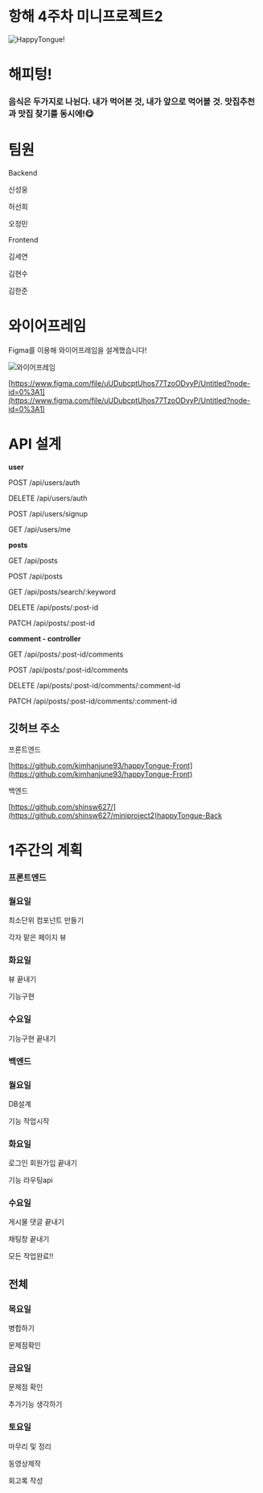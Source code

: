 # 항해 4주차 미니프로젝트2

![HappyTongue!](https://www.notion.so/4-2-c1629041157842c0bdc0a7b7b31cae28#f8cff4826e8c45eea0767d61955033d1)

# 해피텅!

### 음식은 두가지로 나뉜다. 내가 먹어본 것, 내가 앞으로 먹어볼 것. 맛집추천과 맛집 찾기를 동시에!😋

# 팀원

Backend

신성웅

허선희

오정민

Frontend

김세연

김현수

김한준

# 와이어프레임

Figma를 이용해 와이어프레임을 설계했습니다!

![와이어프레임](https://www.notion.so/4-2-c1629041157842c0bdc0a7b7b31cae28#f2987eca9e1746c09854305a901bfd29)

[https://www.figma.com/file/uUDubcptUhos77TzoODvyP/Untitled?node-id=0%3A1](https://www.figma.com/file/uUDubcptUhos77TzoODvyP/Untitled?node-id=0%3A1)

# API 설계

**user**

POST  /api/users/auth

DELETE  /api/users/auth

POST  /api/users/signup

GET  /api/users/me

**posts**

GET  /api/posts

POST  /api/posts

GET  /api/posts/search/:keyword

DELETE  /api/posts/:post-id

PATCH  /api/posts/:post-id

**comment - controller**

GET  /api/posts/:post-id/comments

POST  /api/posts/:post-id/comments

DELETE  /api/posts/:post-id/comments/:comment-id

PATCH  /api/posts/:post-id/comments/:comment-id

## 깃허브 주소

프론트엔드

[https://github.com/kimhanjune93/happyTongue-Front](https://github.com/kimhanjune93/happyTongue-Front)

백엔드

[https://github.com/shinsw627/](https://github.com/shinsw627/miniproject2)happyTongue-Back

# 1주간의 계획

### 프론트엔드

### **월요일**

최소단위 컴포넌트 만들기

각자 맡은 페이지 뷰

### 화요일

뷰 끝내기

기능구현

### 수요일

기능구현 끝내기

### 백엔드

### 월요일

DB설계 

기능 작업시작

### 화요일

로그인 회원가입 끝내기

기능 라우팅api 

### 수요일

게시물 댓글 끝내기

채팅창 끝내기

모든 작업완료!!

## 전체

### 목요일

병합하기

문제점확인

### 금요일

문제점 확인

추가기능 생각하기

### 토요일

마무리 및 정리

동영상제작

회고록 작성
